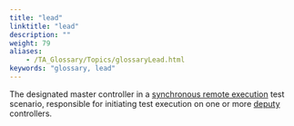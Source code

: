 ```yaml
--- 
title: "lead"
linktitle: "lead"
description: ""
weight: 79
aliases: 
    - /TA_Glossary/Topics/glossaryLead.html
keywords: "glossary, lead"
---
```


The designated master controller in a [synchronous remote execution](/TA_Glossary/Topics/glossarySynchronousRemoteXqt.html) test scenario, responsible for initiating test execution on one or more [deputy](/TA_Glossary/Topics/glossaryDeputy.html) controllers.

